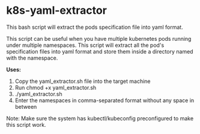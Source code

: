 # k8s-yaml-extractor
This bash script will extract the pods specification file into yaml format.

This script can be useful when you have multiple kubernetes pods running under multiple namespaces. This script will extract all the pod's specification files into yaml format and store them inside a directory named with the namespace.

**Uses:**

1. Copy the yaml_extractor.sh file into the target machine
2. Run chmod +x yaml_extractor.sh
3. ./yaml_extractor.sh
4. Enter the namespaces in comma-separated format without any space in between

Note: Make sure the system has kubectl/kubeconfig preconfigured to make this script work.
